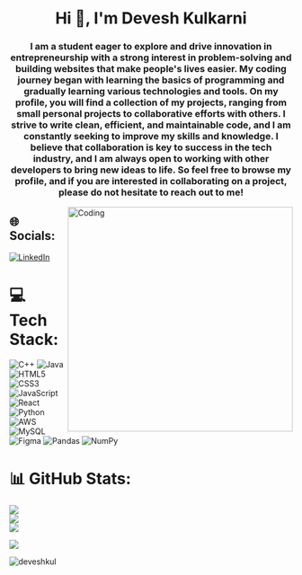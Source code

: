  
 


<h1 align="center">Hi 👋, I'm Devesh Kulkarni</h1>
<h3 align="center">I am a student eager to explore and drive innovation in entrepreneurship with a strong interest in problem-solving and building websites that make people's lives easier. My coding journey began with learning the basics of programming and gradually learning various technologies and tools. On my profile, you will find a collection of my projects, ranging from small personal projects to collaborative efforts with others. I strive to write clean, efficient, and maintainable code, and I am constantly seeking to improve my skills and knowledge. I believe that collaboration is key to success in the tech industry, and I am always open to working with other developers to bring new ideas to life. So feel free to browse my profile, and if you are interested in collaborating on a project, please do not hesitate to reach out to me!</h3>

<img align="right" alt="Coding" width="400" src="https://cdn.dribbble.com/users/1162077/screenshots/3848914/programmer.gif">


 
 
## 🌐 Socials:
[![LinkedIn](https://img.shields.io/badge/LinkedIn-%230077B5.svg?logo=linkedin&logoColor=white)](https://linkedin.com/in/devesh-kulkarni-2a8634226) 

# 💻 Tech Stack:
![C++](https://img.shields.io/badge/c++-%2300599C.svg?style=for-the-badge&logo=c%2B%2B&logoColor=white) ![Java](https://img.shields.io/badge/java-%23ED8B00.svg?style=for-the-badge&logo=openjdk&logoColor=white) ![HTML5](https://img.shields.io/badge/html5-%23E34F26.svg?style=for-the-badge&logo=html5&logoColor=white) ![CSS3](https://img.shields.io/badge/css3-%231572B6.svg?style=for-the-badge&logo=css3&logoColor=white) ![JavaScript](https://img.shields.io/badge/javascript-%23323330.svg?style=for-the-badge&logo=javascript&logoColor=%23F7DF1E) ![React](https://img.shields.io/badge/react-%2320232a.svg?style=for-the-badge&logo=react&logoColor=%2361DAFB) ![Python](https://img.shields.io/badge/python-3670A0?style=for-the-badge&logo=python&logoColor=ffdd54) ![AWS](https://img.shields.io/badge/AWS-%23FF9900.svg?style=for-the-badge&logo=amazon-aws&logoColor=white) ![MySQL](https://img.shields.io/badge/mysql-%2300000f.svg?style=for-the-badge&logo=mysql&logoColor=white) ![Figma](https://img.shields.io/badge/figma-%23F24E1E.svg?style=for-the-badge&logo=figma&logoColor=white) ![Pandas](https://img.shields.io/badge/pandas-%23150458.svg?style=for-the-badge&logo=pandas&logoColor=white) ![NumPy](https://img.shields.io/badge/numpy-%23013243.svg?style=for-the-badge&logo=numpy&logoColor=white)
# 📊 GitHub Stats:
![](https://github-readme-stats.vercel.app/api?username=deveshkul&theme=react&hide_border=false&include_all_commits=false&count_private=false)<br/>
![](https://github-readme-streak-stats.herokuapp.com/?user=deveshkul&theme=react&hide_border=false)<br/>
![](https://github-readme-stats.vercel.app/api/top-langs/?username=deveshkul&theme=react&hide_border=false&include_all_commits=false&count_private=false&layout=compact)
 
[![](https://visitcount.itsvg.in/api?id=deveshkul&icon=0&color=0)](https://visitcount.itsvg.in)
<p align="left"> <img src="https://komarev.com/ghpvc/?username=deveshkul&label=Profile%20views&color=0e75b6&style=flat" alt="deveshkul" /> </p>

<!--
**deveshkul/deveshkul** is a ✨ _special_ ✨ repository because its `README.md` (this file) appears on your GitHub profile.

Here are some ideas to get you started:

- 🔭 I’m currently working on ...
- 🌱 I’m currently learning ...
- 👯 I’m looking to collaborate on ...
- 🤔 I’m looking for help with ...
- 💬 Ask me about ...
- 📫 How to reach me: ...
- 😄 Pronouns: ...
- ⚡ Fun fact: ...
-->
